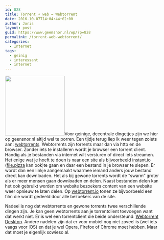```yaml
---
id: 828
title: Torrent + web = Webtorrent
date: 2016-10-07T14:04:44+02:00
author: Joris
layout: post
guid: https://www.geensnor.nl/wp/?p=828
permalink: /torrent-web-webtorrent/
categories:
  - Internet
tags:
  - geinig
  - interessant
  - internet
---
```

<img class=" alignleft" src="https://camo.githubusercontent.com/357343e823b1c8d37418edce5ac401832eda2d27/68747470733a2f2f776562746f7272656e742e696f2f696d672f576562546f7272656e742e706e67" alt="" width="194" height="194" />Voor geinige, decentrale dingetjes zijn we hier op geensnor.nl altijd wel te porren. Een tijdje terug liep ik weer tegen zoiets aan: [webtorrents](https://webtorrent.io/). Webtorrents zijn torrents maar dan via http en de browser. Zonder iets te installeren wordt je browser een torrent client. Handig als je bestanden via internet wilt versturen of direct iets streamen. Het enige wat je hoeft te doen is naar een site als bijvoorbeeld [instant.io](https://instant.io) ([file.pizza](https://file.pizza/) kan ook)te gaan en daar een bestand in je browser te slepen. Er wordt dan een linkje aangemaakt waarmee iemand anders jouw bestand direct kan downloaden. Het als bij gewone torrents wordt de &#8220;swarm&#8221; groter als er meer mensen gaan downloaden en delen. Naast bestanden delen kan het ook gebruikt worden om website bezoekers content van een website weer opnieuw te laten delen. Op [webtorrent.io](https://webtorrent.io/) tonen ze bijvoorbeeld een film die wordt gedeeld door alle bezoekers van de site.

Nadeel is nog dat webtorrents en gewone torrents twee verschillende dingen zijn. Je kan geen webtorrents aan je torrentclient toevoegen want dat werkt niet. Er is wel een torrentclient die beide ondersteund: [Webtorrent Desktop](https://webtorrent.io/desktop/). Andere nadelen zijn dat er voor mobiel nog niet zoveel is (wel iets vaags voor iOS) en dat je wel Opera, Firefox of Chrome moet hebben. Maar dat moet je eigenlijk sowieso al.